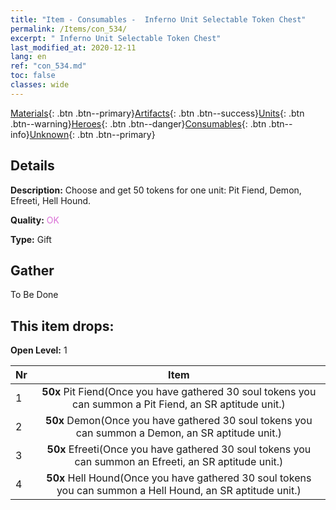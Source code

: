 ```yaml
---
title: "Item - Consumables -  Inferno Unit Selectable Token Chest"
permalink: /Items/con_534/
excerpt: " Inferno Unit Selectable Token Chest"
last_modified_at: 2020-12-11
lang: en
ref: "con_534.md"
toc: false
classes: wide
---
```

 [Materials](/Items/){: .btn .btn--primary}[Artifacts](/Items/Artifacts/){: .btn .btn--success}[Units](/Items/Units/){: .btn .btn--warning}[Heroes](/Items/Heroes/){: .btn .btn--danger}[Consumables](/Items/Consumables/){: .btn .btn--info}[Unknown](/Items/Unknown/){: .btn .btn--primary}

## Details
 **Description:** Choose and get 50 tokens for one unit: Pit Fiend, Demon, Efreeti, Hell Hound.

 **Quality:** <span style="color: #DA70D6">OK</span>

 **Type:** Gift

## Gather

  To Be Done

## This item drops:

 **Open Level:** 1

  | Nr |      Item    |
  |:---|:------------:|
  | 1 |  **50x** Pit Fiend(Once you have gathered 30 soul tokens you can summon a Pit Fiend, an SR aptitude unit.) | 
  | 2 |  **50x** Demon(Once you have gathered 30 soul tokens you can summon a Demon, an SR aptitude unit.) | 
  | 3 |  **50x** Efreeti(Once you have gathered 30 soul tokens you can summon an Efreeti, an SR aptitude unit.) | 
  | 4 |  **50x** Hell Hound(Once you have gathered 30 soul tokens you can summon a Hell Hound, an SR aptitude unit.) | 

